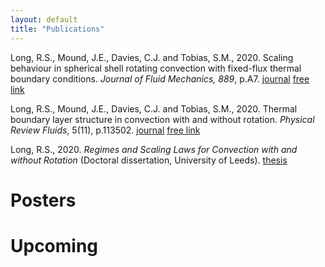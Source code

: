```yaml
---
layout: default
title: "Publications"
---
```


Long, R.S., Mound, J.E., Davies, C.J. and Tobias, S.M., 2020. Scaling behaviour in spherical shell rotating convection with fixed-flux thermal boundary conditions. _Journal of Fluid Mechanics, 889_, p.A7. [journal](https://www.cambridge.org/core/journals/journal-of-fluid-mechanics/article/abs/scaling-behaviour-in-spherical-shell-rotating-convection-with-fixedflux-thermal-boundary-conditions/3814D98FFAD6DF668330CCAD11F73785) [free link](https://eprints.whiterose.ac.uk/155596/1/main.pdf)

Long, R.S., Mound, J.E., Davies, C.J. and Tobias, S.M., 2020. Thermal boundary layer structure in convection with and without rotation. _Physical Review Fluids_, 5(11), p.113502. [journal](https://journals.aps.org/prfluids/abstract/10.1103/PhysRevFluids.5.113502) [free link](https://eprints.whiterose.ac.uk/168188/7/PhysRevFluids.5.113502.pdf)

Long, R.S., 2020. 
_Regimes and Scaling Laws for Convection with and without Rotation_ (Doctoral dissertation, University of Leeds). [thesis](https://etheses.whiterose.ac.uk/28603/2/Long_COMPUTING_thesis.pdf)

# Posters

# Upcoming
